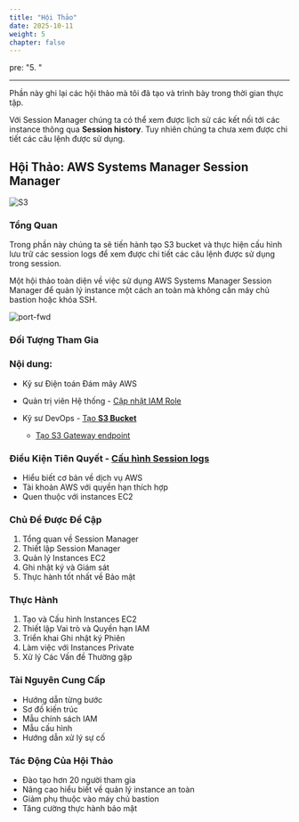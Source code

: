 ```yaml
---
title: "Hội Thảo"
date: 2025-10-11
weight: 5
chapter: false
---
```


pre: "5. "

------



Phần này ghi lại các hội thảo mà tôi đã tạo và trình bày trong thời gian thực tập.

Với Session Manager chúng ta có thể xem được lịch sử các kết nối tới các instance thông qua **Session history**. Tuy nhiên chúng ta chưa xem được chi tiết các câu lệnh được sử dụng.

## Hội Thảo: AWS Systems Manager Session Manager

![S3](/images/4.s3/001-s3.png)

### Tổng Quan

Trong phần này chúng ta sẽ tiến hành tạo S3 bucket và thực hiện cấu hình lưu trữ các session logs để xem được chi tiết các câu lệnh được sử dụng trong session.

Một hội thảo toàn diện về việc sử dụng AWS Systems Manager Session Manager để quản lý instance một cách an toàn mà không cần máy chủ bastion hoặc khóa SSH.

![port-fwd](/images/arc-log.png) 

### Đối Tượng Tham Gia

### Nội dung:

- Kỹ sư Điện toán Đám mây AWS

- Quản trị viên Hệ thống  - [Cập nhật IAM Role](./4.1-updateiamrole/)

- Kỹ sư DevOps  - [Tạo **S3 Bucket**](./4.2-creates3bucket/)

  - [Tạo S3 Gateway endpoint](./4.3-creategwes3)

### Điều Kiện Tiên Quyết  - [Cấu hình **Session logs**](./4.4-configsessionlogs/)


- Hiểu biết cơ bản về dịch vụ AWS
- Tài khoản AWS với quyền hạn thích hợp
- Quen thuộc với instances EC2

### Chủ Đề Được Đề Cập

1. Tổng quan về Session Manager
2. Thiết lập Session Manager
3. Quản lý Instances EC2
4. Ghi nhật ký và Giám sát
5. Thực hành tốt nhất về Bảo mật

### Thực Hành

1. Tạo và Cấu hình Instances EC2
2. Thiết lập Vai trò và Quyền hạn IAM
3. Triển khai Ghi nhật ký Phiên
4. Làm việc với Instances Private
5. Xử lý Các Vấn đề Thường gặp

### Tài Nguyên Cung Cấp

- Hướng dẫn từng bước
- Sơ đồ kiến trúc
- Mẫu chính sách IAM
- Mẫu cấu hình
- Hướng dẫn xử lý sự cố

### Tác Động Của Hội Thảo

- Đào tạo hơn 20 người tham gia
- Nâng cao hiểu biết về quản lý instance an toàn
- Giảm phụ thuộc vào máy chủ bastion
- Tăng cường thực hành bảo mật